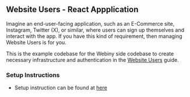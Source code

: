 ## Website Users - React Appplication

Imagine an end-user-facing application, such as an E-Commerce site, Instagram, Twitter (X), or similar, where users can sign up themselves and interact with the app. If you have this kind of requirement, then managing Website Users is for you.

This is the example codebase for the Webiny side codebase to create necessary infrastructure and authentication in the [Website Users](https://www.webiny.com/docs/headless-cms/extending/website-users) guide.

### Setup Instructions

- Setup instruction can be found at [here](https://www.webiny.com/docs/headless-cms/extending/website-users#webiny-infrastructure-setup)